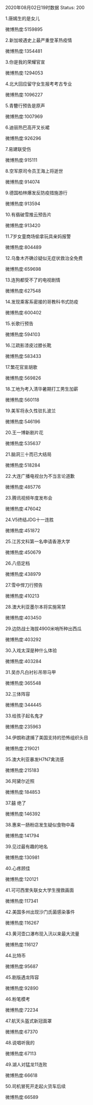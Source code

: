 2020年08月02日19时数据
Status: 200

1.唐嫣生的是女儿

微博热度:5159895

2.新加坡遇史上最严重登革热疫情

微博热度:1354481

3.你是我的荣耀官宣

微博热度:1294053

4.北大回应留守女生报考考古专业

微博热度:1096227

5.青簪行预告是原声

微博热度:1007969

6.迪丽热巴高开叉长裙

微博热度:926296

7.易建联受伤

微博热度:915111

8.空军原司令员王海上将逝世

微博热度:914074

9.德国柏林爆发反防疫措施游行

微博热度:913594

10.有翡破雪推云预告片

微博热度:913420

11.7岁女童商场偷拿玩具亲妈报警

微博热度:804489

12.乌鲁木齐确诊疑似无症状救治全免费

微博热度:659698

13.连狗都受不了的电视剧情

微博热度:627548

14.发现乘客系密接的哥教科书式防疫

微博热度:600402

15.长歌行预告

微博热度:594103

16.江疏影漆皮过膝长靴

微博热度:583433

17.繁花官宣胡歌

微博热度:569826

18.工地为考入清华暑期打工男生加薪

微博热度:560118

19.美军将永久性驻扎波兰

微博热度:546196

20.王一博新剧片花

微博热度:535637

21.脑洞三十而已大结局

微博热度:518284

22.大连广播电视台为不当言论道歉

微博热度:485776

23.腾讯视频年度发布会

微博热度:476042

24.V5终结JDG十一连胜

微博热度:451872

25.江苏文科第一名申请香港大学

微博热度:450679

26.八佰定档

微博热度:438979

27.雪中悍刀行预告

微博热度:410213

28.澳大利亚墨尔本将实施宵禁

微博热度:403450

29.边防战士海拔4900米哨所种出西瓜

微博热度:403292

30.入戏太深是种什么体验

微博热度:403284

31.吴亦凡白衬衫吊带马甲

微博热度:365548

32.三体阵容

微博热度:344445

33.给孩子起名鬼才

微博热度:235963

34.伊朗称逮捕了美国支持的恐怖组织头目

微博热度:219021

35.澳大利亚暴发H7N7禽流感

微博热度:215183

36.阿黛尔近照

微博热度:184853

37.囍 绝了

微博热度:146392

38.惠来一肠粉店发生疑似食物中毒

微博热度:141794

39.见过最有趣的地名

微博热度:130981

40.心疼顾佳

微博热度:120121

41.可可西里失联女大学生搜救画面

微博热度:117341

42.美国多州出现沙门氏菌感染事件

微博热度:116267

43.黄河壶口瀑布现入汛以来最大流量

微博热度:116127

44.比特币

微博热度:95687

45.剧版遇龙阵容

微博热度:92890

46.粉笔模考

微博热度:72234

47.航天头盔式新冠面罩

微博热度:67370

48.说唱听我的

微博热度:67113

49.湖人对猛龙11连败

微博热度:66618

50.司机冒死开走起火货车后续

微博热度:66589

